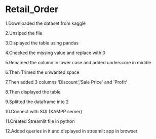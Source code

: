 # Retail_Order

1.Downloaded the dataset from kaggle

2.Unziped the file

3.Displayed the table using pandas

4.Checked the missing value and replace with 0

5.Renamed the column in lower case and added underscore in middle 

6.Then Trimed the unwanted space

7.Then added 3 columns 'Discount','Sale Price' and 'Profit'

8.Then displayed the table

9.Splitted the dataframe into 2 

10.Connect with SQL(XAMPP server)

11.Created Streamlit file in python 

12.Added queries in it and displayed in streamlit app in browser


